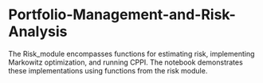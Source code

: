 # Portfolio-Management-and-Risk-Analysis
The Risk_module encompasses functions for estimating risk, implementing Markowitz optimization, and running CPPI. The notebook demonstrates these implementations using functions from the risk module.
